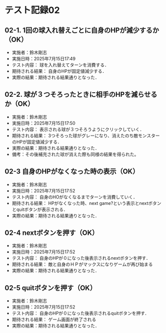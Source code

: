 # テスト記録02

## 02-1. 1回の球入れ替えごとに自身のHPが減少するか（OK）
- 実施者：鈴木剛志
- 実施日時：2025年7月15日17:49
- テスト内容：
球を入れ替えてターンを消費する．
- 期待される結果：
自身のHPが固定値減少する．
- 実際の結果：期待される結果通りとなった．

## 02-2. 球が３つそろったときに相手のHPを減らせるか（OK）
- 実施者：鈴木剛志
- 実施日時：2025年7月15日17:50
- テスト内容：
表示される球が３つそろうようにクリックしていく．
- 期待される結果：
3つそろった球がグレーになり、消えたのち敵モンスターのHPが固定値減少する．
- 実際の結果：期待される結果通りとなった．
- 備考：その後補充された球が消えた際も同様の結果を得られた。

## 02-3 自身のHPがなくなった時の表示（OK）
- 実施者：鈴木剛志
- 実施日時：2025年7月15日17:52
- テスト内容：
自身のHOがなくなるまでターンを消費していく．
- 期待される結果：
HPがなくなった時、next game?という表示とnextボタンとquitボタンが表示される．
- 実際の結果：期待される結果通りとなった．

## 02-4 nextボタンを押す（OK）
- 実施者：鈴木剛志
- 実施日時：2025年7月15日17:52
- テスト内容：
自身のHPが０になった後表示されるnextボタンを押す．
- 期待される結果：
敵と自身のＨＰがマックスになりゲームが再び始まる
- 実際の結果：期待される結果通りとなった．

## 02-5 quitボタンを押す（OK）
- 実施者：鈴木剛志
- 実施日時：2025年7月15日17:52
- テスト内容：
自身のHPが０になった後表示されるquitボタンを押す．
- 期待される結果：
ゲーム画面が終了される
- 実際の結果：期待される結果通りとなった．